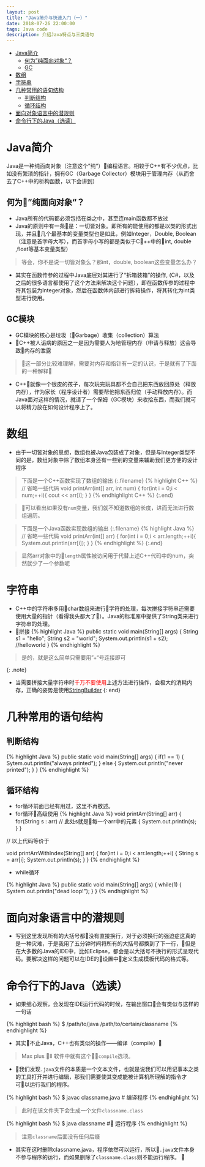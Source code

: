 ```yaml
---
layout: post
title: "Java简介与快速入门（一）"
date: 2018-07-26 22:00:00
tags: Java code
description: 介绍Java特点与三类语句
---
```


- [Java简介](#simpleIntroduction)
    - [何为”纯面向对象“？](#pureOOP)
    - [GC](#gc)
- [数组](#arr)
- [字符串](#string)
- [几种常用的语句结构](#severalStruct)
    - [判断结构](#judge)
    - [循环结构](#recurrent)
- [面向对象语言中的潜规则](#subrule)
- [命令行下的Java（选读）](#commandline)

# <span id="simpleIntroduction">Java简介</span> 
Java是一种纯面向对象（注意这个”纯“）编程语言。相较于C++有不少优点，比如没有繁琐的指针，拥有GC（Garbage Collector）模块用于管理内存（从而舍去了C++中的析构函数，以下会讲到）

## <span id="pureOOP">何为”纯面向对象“？</span>
- Java所有的代码都必须包括在类之中，甚至连main函数都不放过
- Java的原则中有一条是：一切皆对象。即所有的能使用的都是以类的形式出现，并且几个最基本的变量类型也是如此，例如Integer，Double, Boolean（注意是首字母大写），而首字母小写的都是类似于C++中的int, double ,float等基本变量类型）
> 等会，你不是说一切皆对象么？那int，double, boolean这些变量怎么办？
- 其实在函数传参的过程中Java底层对其进行了“拆箱装箱”的操作, (C#，以及之后的很多语言都使用了这个方法来解决这个问题），即在函数传参的过程中将其包装为Integer对象，然后在函数体内部进行拆箱操作，将其转化为int类型进行使用。

## <span id="gc">GC模块</span>
- GC模块的核心是垃圾（Garbage）收集（collection）算法
- C++被人诟病的原因之一是因为需要人为地管理内存（申请与释放）这会导致内存的泄露
> 这一部分比较难理解，需要对内存和指针有一定的认识，于是就有了下面的一种解释
- C++就像一个很皮的孩子，每次玩完玩具都不会自己把东西放回原处（释放内存），作为家长（程序设计者）需要帮他把东西归位（手动释放内存）。而Java面对这样的情况，就请了一个保姆（GC模块）来收拾东西，而我们就可以将精力放在如何设计程序上了。

# <span id="arr">数组</span>
- 由于一切皆对象的思想，数组也被Java包装成了对象，但是与Integer类型不同的是，数组对象中除了数组本身还有一些别的变量来辅助我们更方便的设计程序

>下面是一个C++函数实现了数组的输出
{:.filename}
{% highlight C++ %}
// 省略一些代码
void printArr(int[] arr, int num)
{
    for(int i = 0;i < num;++i){
        cout << arr[i];
    }
}
{% endhighlight C++ %}
{:.end}

> 可以看出如果没有`num`变量，我们就不知道数组的长度，进而无法进行数组遍历。

>下面是一个Java函数实现数组的输出
{:.filename}
{% highlight Java %}
// 省略一些代码
void printArr(int[] arr)
{
    for(int i = 0;i < arr.length;++i){
        System.out.println(arr[i]);
    }
}
{% endhighlight %}
{:.end}

> 显然arr对象中的`length`属性被访问用于代替上述C++代码中的num，突然就少了一个参数呢

# <span id="string">字符串</span>
- C++中的字符串多用char数组来进行字符的处理，每次拼接字符串还需要使用大量的指针（看得我头都大了）。Java的标准库中提供了String类来进行字符串的处理。
- 拼接
{% highlight Java %}
public static void main(String[] args)
{
    String s1 = "hello";
    String s2 = "world";
    System.out.println(s1 + s2); //helloworld
}
{% endhighlight %}
> 是的，就是这么简单只需要用”+“号连接即可

{: .note}
- 当需要拼接大量字符串时<span style="color: red">千万不要使用</span>上述方法进行操作，会极大的消耗内存，正确的姿势是使用[StringBuilder](https://docs.oracle.com/javase/7/docs/api/java/lang/StringBuilder.html)
{: end}

# <span id="severalStruct">几种常用的语句结构</span>
## <span id="judge">判断结构</span>

{% highlight Java %}
public static void main(String[] args)
{
    if(1 == 1)
    {
        Sytem.out.println("always printed");
    }
    else
    {
        System.out.println("never printed");
    }
}
{% endhighlight %}

## <span id="recurrent">循环结构</span>
- for循环前面已经有用过，这里不再敖述。
- for循环高级使用
{% highlight Java %}
void printArr(String[] arr)
{
    for(String s : arr) // 此处s就是每一个arr中的元素
    { 
        System.out.println(s);
    }
}

// 以上代码等价于    

void printArrWithIndex(String[] arr)
{
    for(int i = 0;i < arr.length;++i)
    {
        String s = arr[i];
        System.out.println(s);
    }
}
{% endhighlight %}

- while循环

{% highlight Java %}
public static void main(String[] args)
{
    while(1)
    {
        System.out.println("dead loop!");
    }
}
{% endhighlight %}

# <span id="subrule">面向对象语言中的潜规则</span>
- 写到这里发现所有的大括号都没有直接换行，对于必须换行的强迫症这真的是一种灾难，于是我用了五分钟时间将所有的大括号都换到了下一行，但是在大多数的Java的IDE中，比如Eclipse，都会是以大括号不换行的形式呈现代码。要解决这样的问题可以在IDE的设置中定义生成模板代码的格式等。

# <span id="commandline">命令行下的Java（选读）</span>
- 如果细心观察，会发现在IDE运行代码的时候，在输出窗口会有类似与这样的一句话

{% highlight bash %}
$ /path/to/java /path/to/certain/classname
{% endhighlight %}

- 其实不止Java，C++也有类似的操作——编译（compile）
> Max plus II 软件中就有这个`compile`选项。
- 我们发现`.java`文件的本质是一个文本文件，也就是说我们可以用记事本之类的工具打开并进行编辑，那我们需要使其变成能被计算机所理解的指令才可以运行我们的程序。

{% highlight bash %}
$ javac classname.java # 编译程序
{% endhighlight %}

> 此时在该文件夹下会生成一个文件`classname.class`

{% highlight bash %}
$ java classname # 运行程序
{% endhighlight %}

> 注意`classname`后面没有任何后缀

- 其实在这时删除classname.java，程序依然可以运行，所以`.java`文件本身不参与程序的运行，而如果删除了`classname.class`则不能运行程序。 



